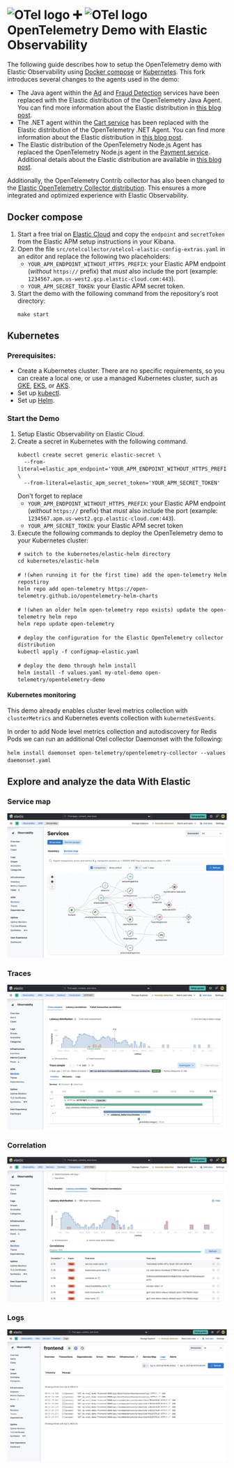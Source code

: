 <!-- markdownlint-disable-next-line -->
# <img src="https://opentelemetry.io/img/logos/opentelemetry-logo-nav.png" alt="OTel logo" width="32"> :heavy_plus_sign: <img src="https://images.contentstack.io/v3/assets/bltefdd0b53724fa2ce/blt601c406b0b5af740/620577381692951393fdf8d6/elastic-logo-cluster.svg" alt="OTel logo" width="32"> OpenTelemetry Demo with Elastic Observability

The following guide describes how to setup the OpenTelemetry demo with Elastic Observability using [Docker compose](#docker-compose) or [Kubernetes](#kubernetes). This fork introduces several changes to the agents used in the demo:

- The Java agent within the [Ad](../src/adservice/Dockerfile.elastic) and [Fraud Detection](../src/frauddetectionservice/Dockerfile.elastic) services have been replaced with the Elastic distribution of the OpenTelemetry Java Agent. You can find more information about the Elastic distribution in [this blog post](https://www.elastic.co/observability-labs/blog/elastic-distribution-opentelemetry-java-agent).
- The .NET agent within the [Cart service](../src/cartservice/src/Directory.Build.props) has been replaced with the Elastic distribution of the OpenTelemetry .NET Agent. You can find more information about the Elastic distribution in [this blog post](https://www.elastic.co/observability-labs/blog/elastic-opentelemetry-distribution-dotnet-applications).
- The Elastic distribution of the OpenTelemetry Node.js Agent has replaced the OpenTelemetry Node.js agent in the [Payment service](../src/paymentservice/package.json). Additional details about the Elastic distribution are available in [this blog post](https://www.elastic.co/observability-labs/blog/elastic-opentelemetry-distribution-node-js).

Additionally, the OpenTelemetry Contrib collector has also been changed to the [Elastic OpenTelemetry Collector distribution](https://github.com/elastic/elastic-agent/blob/main/internal/pkg/otel/README.md). This ensures a more integrated and optimized experience with Elastic Observability.

## Docker compose

1. Start a free trial on [Elastic Cloud](https://cloud.elastic.co/) and copy the `endpoint` and `secretToken` from the Elastic APM setup instructions in your Kibana.
1. Open the file `src/otelcollector/otelcol-elastic-config-extras.yaml` in an editor and replace the following two placeholders:
   - `YOUR_APM_ENDPOINT_WITHOUT_HTTPS_PREFIX`: your Elastic APM endpoint (*without* `https://` prefix) that *must* also include the port (example: `1234567.apm.us-west2.gcp.elastic-cloud.com:443`).
   - `YOUR_APM_SECRET_TOKEN`: your Elastic APM secret token.
1. Start the demo with the following command from the repository's root directory:
   ```
   make start
   ```

## Kubernetes
### Prerequisites:
- Create a Kubernetes cluster. There are no specific requirements, so you can create a local one, or use a managed Kubernetes cluster, such as [GKE](https://cloud.google.com/kubernetes-engine), [EKS](https://aws.amazon.com/eks/), or [AKS](https://azure.microsoft.com/en-us/products/kubernetes-service).
- Set up [kubectl](https://kubernetes.io/docs/reference/kubectl/).
- Set up [Helm](https://helm.sh/).

### Start the Demo
1. Setup Elastic Observability on Elastic Cloud.
1. Create a secret in Kubernetes with the following command.
   ```
   kubectl create secret generic elastic-secret \
     --from-literal=elastic_apm_endpoint='YOUR_APM_ENDPOINT_WITHOUT_HTTPS_PREFIX' \
     --from-literal=elastic_apm_secret_token='YOUR_APM_SECRET_TOKEN'
   ```
   Don't forget to replace
   - `YOUR_APM_ENDPOINT_WITHOUT_HTTPS_PREFIX`: your Elastic APM endpoint (*without* `https://` prefix) that *must* also include the port (example: `1234567.apm.us-west2.gcp.elastic-cloud.com:443`).
   - `YOUR_APM_SECRET_TOKEN`: your Elastic APM secret token
1. Execute the following commands to deploy the OpenTelemetry demo to your Kubernetes cluster:
   ```
   # switch to the kubernetes/elastic-helm directory
   cd kubernetes/elastic-helm

   # !(when running it for the first time) add the open-telemetry Helm repostiroy
   helm repo add open-telemetry https://open-telemetry.github.io/opentelemetry-helm-charts

   # !(when an older helm open-telemetry repo exists) update the open-telemetry helm repo
   helm repo update open-telemetry

   # deploy the configuration for the Elastic OpenTelemetry collector distribution
   kubectl apply -f configmap-elastic.yaml

   # deploy the demo through helm install
   helm install -f values.yaml my-otel-demo open-telemetry/opentelemetry-demo
   ```

#### Kubernetes monitoring

This demo already enables cluster level metrics collection with `clusterMetrics` and
Kubernetes events collection with `kubernetesEvents`.

In order to add Node level metrics collection and autodiscovery for Redis Pods
we can run an additional Otel collector Daemonset with the following:

`helm install daemonset open-telemetry/opentelemetry-collector --values daemonset.yaml`

## Explore and analyze the data With Elastic

### Service map
![Service map](service-map.png "Service map")

### Traces
![Traces](trace.png "Traces")

### Correlation
![Correlation](correlation.png "Correlation")

### Logs
![Logs](logs.png "Logs")
